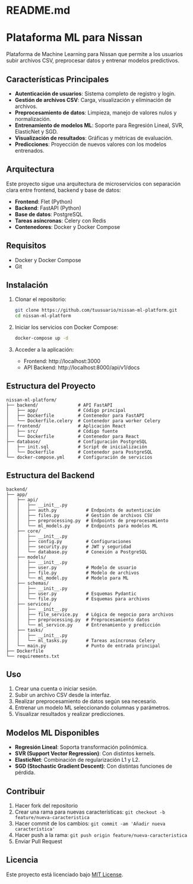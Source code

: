 # README.md
# Plataforma ML para Nissan

Plataforma de Machine Learning para Nissan que permite a los usuarios subir archivos CSV, preprocesar datos y entrenar modelos predictivos.

## Características Principales

- **Autenticación de usuarios**: Sistema completo de registro y login.
- **Gestión de archivos CSV**: Carga, visualización y eliminación de archivos.
- **Preprocesamiento de datos**: Limpieza, manejo de valores nulos y normalización.
- **Entrenamiento de modelos ML**: Soporte para Regresión Lineal, SVR, ElasticNet y SGD.
- **Visualización de resultados**: Gráficas y métricas de evaluación.
- **Predicciones**: Proyección de nuevos valores con los modelos entrenados.

## Arquitectura

Este proyecto sigue una arquitectura de microservicios con separación clara entre frontend, backend y base de datos:

- **Frontend**: Flet (Python)
- **Backend**: FastAPI (Python)
- **Base de datos**: PostgreSQL
- **Tareas asíncronas**: Celery con Redis
- **Contenedores**: Docker y Docker Compose

## Requisitos

- Docker y Docker Compose
- Git

## Instalación

1. Clonar el repositorio:
   ```bash
   git clone https://github.com/tuusuario/nissan-ml-platform.git
   cd nissan-ml-platform
   ```

2. Iniciar los servicios con Docker Compose:
   ```bash
   docker-compose up -d
   ```

3. Acceder a la aplicación:
   - Frontend: http://localhost:3000
   - API Backend: http://localhost:8000/api/v1/docs

## Estructura del Proyecto

```
nissan-ml-platform/
├── backend/               # API FastAPI 
│   ├── app/               # Código principal
│   ├── Dockerfile         # Contenedor para FastAPI
│   └── Dockerfile.celery  # Contenedor para worker Celery
├── frontend/              # Aplicación React
│   ├── src/               # Código fuente
│   └── Dockerfile         # Contenedor para React
├── database/              # Configuración PostgreSQL
│   ├── init.sql           # Script de inicialización
│   └── Dockerfile         # Contenedor para PostgreSQL
└── docker-compose.yml     # Configuración de servicios
```
## Estructura del Backend

```
backend/
├── app/
│   ├── api/
│   │   ├── __init__.py
│   │   ├── auth.py           # Endpoints de autenticación
│   │   ├── files.py          # Gestión de archivos CSV
│   │   ├── preprocessing.py  # Endpoints de preprocesamiento
│   │   └── ml_models.py      # Endpoints para modelos ML
│   ├── core/
│   │   ├── __init__.py
│   │   ├── config.py         # Configuraciones
│   │   ├── security.py       # JWT y seguridad
│   │   └── database.py       # Conexión a PostgreSQL
│   ├── models/
│   │   ├── __init__.py
│   │   ├── user.py           # Modelo de usuario
│   │   ├── file.py           # Modelo de archivos
│   │   └── ml_model.py       # Modelo para ML
│   ├── schemas/
│   │   ├── __init__.py
│   │   ├── user.py           # Esquemas Pydantic
│   │   └── file.py           # Esquemas para archivos
│   ├── services/
│   │   ├── __init__.py
│   │   ├── file_service.py   # Lógica de negocio para archivos
│   │   ├── preprocessing.py  # Preprocesamiento datos
│   │   └── ml_service.py     # Entrenamiento y predicción
│   ├── tasks/
│   │   ├── __init__.py
│   │   └── ml_tasks.py       # Tareas asíncronas Celery
│   └── main.py               # Punto de entrada principal
├── Dockerfile
└── requirements.txt

```
## Uso

1. Crear una cuenta o iniciar sesión.
2. Subir un archivo CSV desde la interfaz.
3. Realizar preprocesamiento de datos según sea necesario.
4. Entrenar un modelo ML seleccionando columnas y parámetros.
5. Visualizar resultados y realizar predicciones.

## Modelos ML Disponibles

- **Regresión Lineal**: Soporta transformación polinómica.
- **SVR (Support Vector Regression)**: Con distintos kernels.
- **ElasticNet**: Combinación de regularización L1 y L2.
- **SGD (Stochastic Gradient Descent)**: Con distintas funciones de pérdida.

## Contribuir

1. Hacer fork del repositorio
2. Crear una rama para nuevas características: `git checkout -b feature/nueva-caracteristica`
3. Hacer commit de los cambios: `git commit -am 'Añadir nueva característica'`
4. Hacer push a la rama: `git push origin feature/nueva-caracteristica`
5. Enviar Pull Request

## Licencia

Este proyecto está licenciado bajo [MIT License](LICENSE).